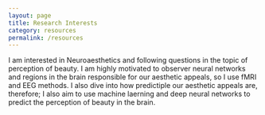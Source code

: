 ```yaml
---
layout: page
title: Research Interests
category: resources
permalink: /resources
---
```



I am interested in Neuroaesthetics and following questions in the topic of perception of beauty. I am highly motivated to observer neural networks and regions in the brain responsible for our aesthetic appeals, so I use fMRI and EEG methods. I also dive into how predictiple our aesthetic appeals are, therefore; I also aim to use machine laerning and deep neural networks to predict the perception of beauty in the brain.
